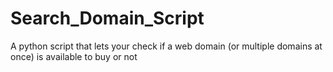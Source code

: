 # Search_Domain_Script
A python script that lets your check if a web domain (or multiple domains at once) is available to buy or not
